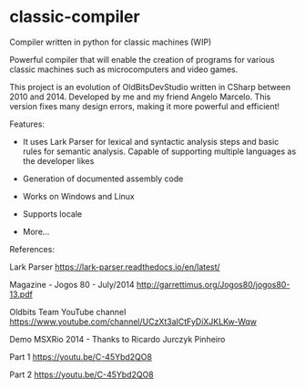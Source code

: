# classic-compiler
Compiler written in python for classic machines (WIP)

Powerful compiler that will enable the creation of programs for various classic machines such as microcomputers and video games. 

This project is an evolution of OldBitsDevStudio written in CSharp between 2010 and 2014. Developed by me and my friend Angelo Marcelo. This version fixes many design errors, making it more powerful and efficient!

Features:

- It uses Lark Parser for lexical and syntactic analysis steps and basic rules for semantic analysis. Capable of supporting multiple languages as the developer likes

- Generation of documented assembly code

- Works on Windows and Linux

- Supports locale

- More...

References:

Lark Parser
https://lark-parser.readthedocs.io/en/latest/

Magazine - Jogos 80 - July/2014
http://garrettimus.org/Jogos80/jogos80-13.pdf

Oldbits Team YouTube channel
https://www.youtube.com/channel/UCzXt3aICtFyDiXJKLKw-Wqw

Demo MSXRio 2014 - Thanks to Ricardo Jurczyk Pinheiro

Part 1
https://youtu.be/C-45Ybd2QO8

Part 2
https://youtu.be/C-45Ybd2QO8
